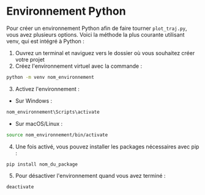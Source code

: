 # Environnement Python
Pour créer un environnement Python afin de faire tourner `plot_traj.py`, vous avez plusieurs options. Voici la méthode la plus courante utilisant venv, qui est intégré à Python :

1. Ouvrez un terminal et naviguez vers le dossier où vous souhaitez créer votre projet
2. Créez l'environnement virtuel avec la commande :

```bash
python -m venv nom_environnement
```

3. Activez l'environnement :

- Sur Windows :

```bash
nom_environnement\Scripts\activate
```

- Sur macOS/Linux :

```bash
source nom_environnement/bin/activate
```

4. Une fois activé, vous pouvez installer les packages nécessaires avec pip :

```bash
pip install nom_du_package
```

5. Pour désactiver l'environnement quand vous avez terminé :

```bash
deactivate
```
